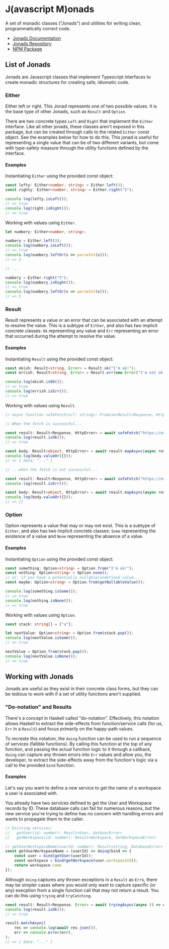 # J(avascript M)onads

A set of monadic classes ("Jonads") and utilities for writing clean, programmatically correct code.

* [Jonads Documentation](https://biewers2.github.io/jonads/)
* [Jonads Repository](https://github.com/biewers2/jonads)
* [NPM Package](https://www.npmjs.com/package/jonads)

## List of Jonads

Jonads are Javascript classes that implement Typescript interfaces to create monadic structures for
creating safe, idiomatic code.

### Either

Either left or right. This Jonad represents one of two possible values. It is the base type of other Jonads, such as
`Result` and `Option`.

There are two concrete types `Left` and `Right` that implement the `Either` interface. Like all other jonads, these
classes aren't exposed in this package, but can be created through calls to the related `Either` const object. See the
examples below for how to do this. This jonad is useful for representing a single value that can be of two different
variants, but come with type-safety measure through the utility functions defined by the interface.

#### Examples

Instantiating `Either` using the provided const object:

```typescript
const lefty: Either<number, string> = Either.left(3);
const righty: Either<number, string> = Either.right("5");

console.log(lefty.isLeft());
// => true
console.log(right.isRight());
// => true
```

Working with values using `Either`.

```typescript
let numbery: Either<number, string>;

numbery = Either.left(3);
console.log(numbery.isLeft());
// => true
console.log(numbery.leftOr(s => parseInt(s)));
// => 3

// ...

numbery = Either.right("5");
console.log(numbery.isRight());
// => true
console.log(numbery.leftOr(s => parseInt(s)));
// => 5
```

### Result

Result represents a value or an error that can be associated with an attempt to resolve the value. This is a subtype
of `Either`, and also has two implicit concrete classes: `Ok` representing any value and `Err` representing an error
that occurred during the attempt to resolve the value.

#### Examples

Instantiating `Result` using the provided const object:

```typescript
const okish: Result<string, Error> = Result.ok("I'm ok!");
const errish: Result<string, Error> = Result.err(new Error("I'm not ok!"));

console.log(okish.isOk());
// => true
console.log(errish.isErr());
// => true
```

Working with values using `Result`.

```typescript
// async function safeFetch(url: string): Promise<Result<Response, HttpError>>

// When the fetch is successful...

const result: Result<Response, HttpError> = await safeFetch("https://example.com/api/data");
console.log(result.isOk());
// => true

const body: Result<object, HttpError> = await result.mapAsync(async response => await response.json());
console.log(body.valueOr({}));
// => { data: "..." }

// ...when the fetch is not successful...

const result: Result<Response, HttpError> = await safeFetch("https://example.com/api/data");
console.log(result.isErr());

const body: Result<object, HttpError> = await result.mapAsync(async response => await response.json());
console.log(body.valueOr({}));
// => {}
```

### Option

Option represents a value that may or may not exist. This is a subtype of `Either`, and also has two implicit concrete
classes: `Some` representing the existence of a value and `None` representing the absence of a value.

#### Examples

Instantiating `Option` using the provided const object:

```typescript
const something: Option<string> = Option.from("I'm ok!");
const nothing: Option<string> = Option.none();
// or, if you have a potentially nullable/undefined value...
const maybe: Option<string> = Option.from(getNullableValue());

console.log(something.isSome());
// => true
console.log(nothing.isNone());
// => true
```

Working with values using `Option`.

```typescript
const stack: string[] = ["a"];

let nextValue: Option<string> = Option.from(stack.pop());
console.log(nextValue.isSome());
// => true

nextValue = Option.from(stack.pop());
console.log(nextValue.isNone());
// => true
```

## Working with Jonads

Jonads are useful as they exist in their concrete class forms, but they can be tedious to work with if a set of utility
functions aren't supplied.

### "Do-notation" and Results

There's a concept in Haskell called "do-notation". Effectively, this notation allows Haskell to extract the side-effects
from function/service calls (for us, `Err` in a `Result`) and focus primarily on the happy-path values.

To recreate this notation, the `doing` function can be used to run a sequence of services (fallible functions).
By calling this function at the top of any function, and passing the actual function logic to it through a callback,
`doing` can capture any thrown errors into `Err` values and allow you, the developer, to extract the side-effects
away from the function's logic via a call to the provided `bind` function.

#### Examples

Let's say you want to define a new service to get the name of a workspace a user is associated with.

You already have two services defined to get the User and Workspace records by ID. These database calls can fail for
numerous reasons, but the new service you're trying to define has no concern with handling errors and wants to
propagate them to the caller.

```javascript
// Existing services:
//   getUser(id: number): Result<User, GetUserError>
//   getWorkspace(id: number): Result<Workspace, GetWorkspaceError>

// getUserWorkspaceName(userId: number): Result<string, DatabaseError>
const getUserWorkspaceName = (userId) => doing(bind => {
    const user = bind(getUser(userId));
    const workspace = bind(getWorkspace(user.workspaceId));
    return workspace.name
});
```

Although `doing` captures any thrown exceptions in a `Result` as `Err`s, there may be simpler cases where you would only
want to capture specific (or any) execption from a single function call that may not return a result. You can do this
using `trying` and `tryCatching`.

```javascript
const result: Result<Response, Error> = await tryingAsync(async () => await fetch("https://example.com"));
console.log(result.isOk());
// => true

result.matchAsync(
    res => console.log(await res.json()),
    err => console.error(err),
);
// => { data: "..." }
```
